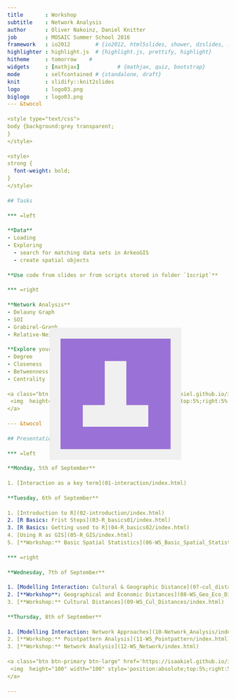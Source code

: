 ```yaml
---
title       : Workshop
subtitle    : Network Analysis
author      : Oliver Nakoinz, Daniel Knitter
job         : MOSAIC Summer School 2016
framework   : io2012        # {io2012, html5slides, shower, dzslides, ...}
highlighter : highlight.js  # {highlight.js, prettify, highlight}
hitheme     : tomorrow    # 
widgets     : [mathjax]            # {mathjax, quiz, bootstrap}
mode        : selfcontained # {standalone, draft}
knit        : slidify::knit2slides
logo        : logo03.png
biglogo     : logo03.png
--- &twocol

<style type="text/css">
body {background:grey transparent;
}
</style>

<style>
strong {
  font-weight: bold;
}
</style>

## Tasks

*** =left

**Data**
- Loading
- Exploring
  - search for matching data sets in ArkeoGIS
  - create spatial objects

**Use code from slides or from scripts stored in folder `1script`**

*** =right

**Network Analysis**
- Delauny Graph
- SOI
- Grabirel-Graph
- Relative-Neighbour-Graph

**Explore your Networks**
- Degree
- Closeness
- Betweenness
- Centrality

<a class="btn btn-primary btn-large" href='https://isaakiel.github.io/index.html'>
 <img  height="50" width="50" style='position:absolute;top:5%;right:5%' src='assets/img/ISAAK.png' />
</a>

--- &twocol

## Presentations

*** =left

**Monday, 5th of September**

1. [Interaction as a key term](01-interaction/index.html)

**Tuesday, 6th of September**

1. [Introduction to R](02-introduction/index.html)
2. [R Basics: Frist Steps](03-R_basics01/index.html)
3. [R Basics: Getting used to R](04-R_basics02/index.html)
4. [Using R as GIS](05-R_GIS/index.html)
5. [**Workshop:** Basic Spatial Statistics](06-WS_Basic_Spatial_Statistics/index.html)

*** =right

**Wednesday, 7th of September**

1. [Modelling Interaction: Cultural & Geographic Distance](07-cul_distances/index.html)
2. [**Workshop**: Geographical and Economic Distances](08-WS_Geo_Eco_Distances/index.html)
3. [**Workshop:** Cultural Distances](09-WS_Cul_Distances/index.html)

**Thursday, 8th of September**

1. [Modelling Interaction: Network Approaches](10-Network_Analysis/index.html)
2. [**Workshop:** Pointpattern Analysis](11-WS_Pointpattern/index.html)
3. [**Workshop:** Network Analysis](12-WS_Network/index.html)

<a class="btn btn-primary btn-large" href='https://isaakiel.github.io/index.html'>
 <img  height="100" width="100" style='position:absolute;top:5%;right:5%' src='assets/img/ISAAK.png' />
</a>

---
```


<a class="btn btn-primary btn-large" href='https://isaakiel.github.io/index.html'>
 <img  height="300" width="300" style='position:absolute;top:20%;right:35%' src='assets/img/ISAAK.png' />
</a>


